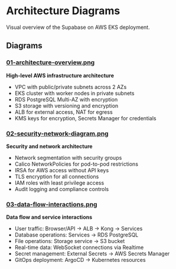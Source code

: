 # Architecture Diagrams

Visual overview of the Supabase on AWS EKS deployment.

## Diagrams

### [01-architecture-overview.png](./01-architecture-overview.png)
**High-level AWS infrastructure architecture**
- VPC with public/private subnets across 2 AZs
- EKS cluster with worker nodes in private subnets
- RDS PostgreSQL Multi-AZ with encryption
- S3 storage with versioning and encryption
- ALB for external access, NAT for egress
- KMS keys for encryption, Secrets Manager for credentials

### [02-security-network-diagram.png](./02-security-network-diagram.png)
**Security and network architecture**
- Network segmentation with security groups
- Calico NetworkPolicies for pod-to-pod restrictions
- IRSA for AWS access without API keys
- TLS encryption for all connections
- IAM roles with least privilege access
- Audit logging and compliance controls

### [03-data-flow-interactions.png](./03-data-flow-interactions.png)
**Data flow and service interactions**
- User traffic: Browser/API → ALB → Kong → Services
- Database operations: Services → RDS PostgreSQL
- File operations: Storage service → S3 bucket
- Real-time data: WebSocket connections via Realtime
- Secret management: External Secrets → AWS Secrets Manager
- GitOps deployment: ArgoCD → Kubernetes resources
